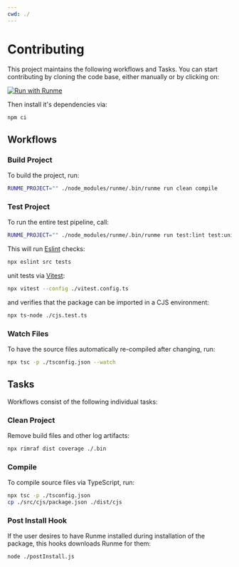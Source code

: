```yaml
---
cwd: ./
---
```


# Contributing

This project maintains the following workflows and Tasks. You can start contributing by cloning the code base, either manually or by clicking on:

[![Run with Runme](https://badgen.net/badge/Run%20with/Runme/5B3ADF?icon=https://runme.dev/img/logo.svg)](https://runme.dev/api/runme?repository=https%3A%2F%2Fgithub.com%2Fstateful%2Frunmejs.git&fileToOpen=CONTRIBUTING.md)

Then install it's dependencies via:

```sh { name=install }
npm ci
```

## Workflows

### Build Project

To build the project, run:

```sh { name=build }
RUNME_PROJECT="" ./node_modules/runme/.bin/runme run clean compile
```

### Test Project

To run the entire test pipeline, call:

```sh { name=test }
RUNME_PROJECT="" ./node_modules/runme/.bin/runme run test:lint test:unit test:cjs
```

This will run [Eslint](https://eslint.org/) checks:

```sh { name=test:lint }
npx eslint src tests
```

unit tests via [Vitest](https://vitest.dev/):

```sh { name=test:unit }
npx vitest --config ./vitest.config.ts
```

and verifies that the package can be imported in a CJS environment:

```sh { name=test:cjs cwd=./tests/cjs }
npx ts-node ./cjs.test.ts
```

### Watch Files

To have the source files automatically re-compiled after changing, run:

```sh { name=watch }
npx tsc -p ./tsconfig.json --watch
```

## Tasks

Workflows consist of the following individual tasks:

### Clean Project

Remove build files and other log artifacts:

```sh { name=clean }
npx rimraf dist coverage ./.bin
```

### Compile

To compile source files via TypeScript, run:

```sh { name=compile }
npx tsc -p ./tsconfig.json
cp ./src/cjs/package.json ./dist/cjs
```

### Post Install Hook

If the user desires to have Runme installed during installation of the package, this hooks downloads Runme for them:

```sh { name=postinstall }
node ./postInstall.js
```

